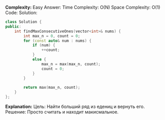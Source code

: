**Complexity:** Easy
Answer:
	Time Complexity: O(N)
	Space Complexity: O(1)
Code:
Solution:
```cpp
class Solution {
public:
	int findMaxConsecutiveOnes(vector<int>& nums) {
		int max_n = 0, count = 0;
		for (const auto& num : nums) {
			if (num) {
				++count;
			}
			else {
				max_n = max(max_n, count);
				count = 0;
			}
		}
		  
		return max(max_n, count);
	}
};
```
**Explanation:**
	Цель: Найти больший ряд из едениц и вернуть его.
	Решение: Просто считать и находит макисмальное.
